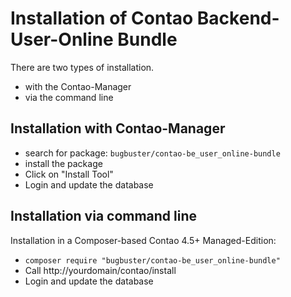 # Installation of Contao Backend-User-Online Bundle

There are two types of installation.

* with the Contao-Manager
* via the command line


## Installation with Contao-Manager

* search for package: `bugbuster/contao-be_user_online-bundle`
* install the package
* Click on "Install Tool"
* Login and update the database


## Installation via command line

Installation in a Composer-based Contao 4.5+ Managed-Edition:

* `composer require "bugbuster/contao-be_user_online-bundle"`
* Call http://yourdomain/contao/install
* Login and update the database
